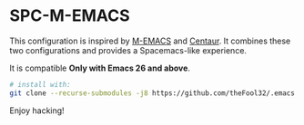 
# SPC-M-EMACS

This configuration is inspired by [M-EMACS](https://github.com/MatthewZMD/.emacs.d) and [Centaur](https://github.com/seagle0128/.emacs.d).
It combines these two configurations and provides a Spacemacs-like experience.

It is compatible **Only with Emacs 26 and above**.

```bash
# install with:
git clone --recurse-submodules -j8 https://github.com/theFool32/.emacs.d.git

```

Enjoy hacking!
